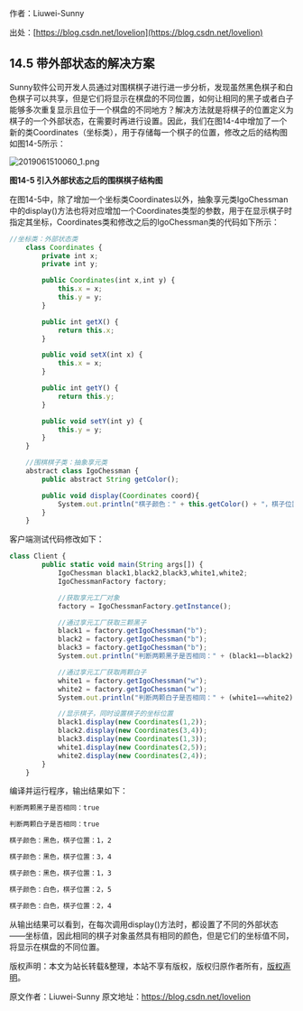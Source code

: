 

  
作者：Liuwei-Sunny

出处：[https://blog.csdn.net/lovelion](https://blog.csdn.net/lovelion)

## 14.5 带外部状态的解决方案

Sunny软件公司开发人员通过对围棋棋子进行进一步分析，发现虽然黑色棋子和白色棋子可以共享，但是它们将显示在棋盘的不同位置，如何让相同的黑子或者白子能够多次重复显示且位于一个棋盘的不同地方？解决方法就是将棋子的位置定义为棋子的一个外部状态，在需要时再进行设置。因此，我们在图14-4中增加了一个新的类Coordinates（坐标类），用于存储每一个棋子的位置，修改之后的结构图如图14-5所示：

![2019061510060_1.png](https://gitee.com/hezhiyuan007/java-study/raw/master/images/DesignMode2/f2ce18e4-8e44-4904-94ca-ab1cee9731ea.png)

**图14-5 引入外部状态之后的围棋棋子结构图**

在图14-5中，除了增加一个坐标类Coordinates以外，抽象享元类IgoChessman中的display()方法也将对应增加一个Coordinates类型的参数，用于在显示棋子时指定其坐标，Coordinates类和修改之后的IgoChessman类的代码如下所示：

```js 
//坐标类：外部状态类
    class Coordinates {
        private int x;
        private int y;

        public Coordinates(int x,int y) {
            this.x = x;
            this.y = y;
        }

        public int getX() {
            return this.x;
        }

        public void setX(int x) {
            this.x = x;
        }

        public int getY() {
            return this.y;
        }

        public void setY(int y) {
            this.y = y;
        }
    }

    //围棋棋子类：抽象享元类
    abstract class IgoChessman {
        public abstract String getColor();

        public void display(Coordinates coord){
            System.out.println("棋子颜色：" + this.getColor() + "，棋子位置：" + coord.getX() + "，" + coord.getY() );
        }
    }
```

客户端测试代码修改如下：


```js 
class Client {
        public static void main(String args[]) {
            IgoChessman black1,black2,black3,white1,white2;
            IgoChessmanFactory factory;

            //获取享元工厂对象
            factory = IgoChessmanFactory.getInstance();

            //通过享元工厂获取三颗黑子
            black1 = factory.getIgoChessman("b");
            black2 = factory.getIgoChessman("b");
            black3 = factory.getIgoChessman("b");
            System.out.println("判断两颗黑子是否相同：" + (black1==black2));

            //通过享元工厂获取两颗白子
            white1 = factory.getIgoChessman("w");
            white2 = factory.getIgoChessman("w");
            System.out.println("判断两颗白子是否相同：" + (white1==white2));

            //显示棋子，同时设置棋子的坐标位置
            black1.display(new Coordinates(1,2));
            black2.display(new Coordinates(3,4));
            black3.display(new Coordinates(1,3));
            white1.display(new Coordinates(2,5));
            white2.display(new Coordinates(2,4));
        }
    }
```

编译并运行程序，输出结果如下：


```js 
判断两颗黑子是否相同：true

判断两颗白子是否相同：true

棋子颜色：黑色，棋子位置：1，2

棋子颜色：黑色，棋子位置：3，4

棋子颜色：黑色，棋子位置：1，3

棋子颜色：白色，棋子位置：2，5

棋子颜色：白色，棋子位置：2，4
```

从输出结果可以看到，在每次调用display()方法时，都设置了不同的外部状态——坐标值，因此相同的棋子对象虽然具有相同的颜色，但是它们的坐标值不同，将显示在棋盘的不同位置。

版权声明：本文为站长转载&整理，本站不享有版权，版权归原作者所有，[版权声明](https://gitee.com/hezhiyuan007/java-notes/raw/master/disclaimer.md)。




原文作者：Liuwei-Sunny 原文地址：https://blog.csdn.net/lovelion